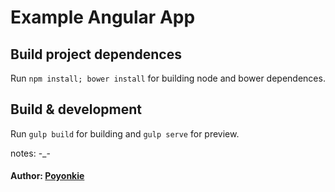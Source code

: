 # Example Angular App

## Build project dependences

Run `npm install; bower install` for building node and bower dependences.

## Build & development

Run `gulp build` for building and `gulp serve` for preview.


notes:
	-_-

#### Author: [Poyonkie](http://poyolab.com)
